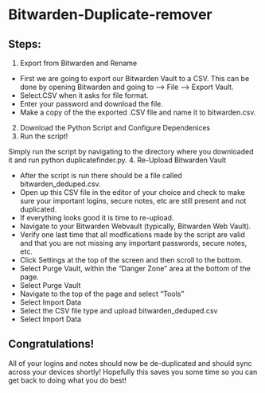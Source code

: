 # Bitwarden-Duplicate-remover

Steps:
-----
1. Export from Bitwarden and Rename

- First we are going to export our Bitwarden Vault to a CSV. This can be done by opening           Bitwarden and going to —> File —> Export Vault.
- Select.CSV when it asks for file format.
- Enter your password and download the file.
- Make a copy of the the exported .CSV file and name it to bitwarden.csv.
2. Download the Python Script and Configure Dependenices
3. Run the script!

Simply run the script by navigating to the directory where you downloaded it and run python duplicatefinder.py.
4. Re-Upload Bitwarden Vault

- After the script is run there should be a file called bitwarden_deduped.csv.
- Open up this CSV file in the editor of your choice and check to make sure your important         logins, secure notes, etc are still present and not duplicated.
- If everything looks good it is time to re-upload.
- Navigate to your Bitwarden Webvault (typically, Bitwarden Web Vault).
- Verify one last time that all modfications made by the script are valid and that you are not     missing any important passwords, secure notes, etc.
- Click Settings at the top of the screen and then scroll to the bottom.
- Select Purge Vault, within the “Danger Zone” area at the bottom of the page.
- Select Purge Vault
- Navigate to the top of the page and select “Tools”
- Select Import Data
- Select the CSV file type and upload bitwarden_deduped.csv
- Select Import Data

Congratulations!
----------------
All of your logins and notes should now be de-duplicated and should sync across your devices shortly! Hopefully this saves you some time so you can get back to doing what you do best!
